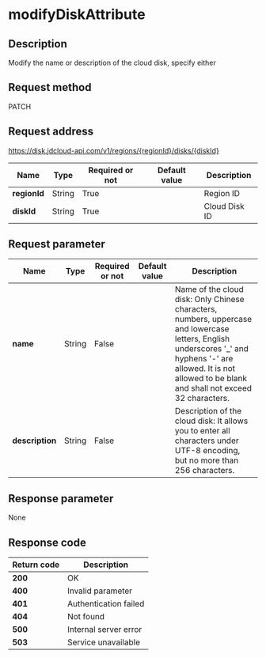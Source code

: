 # modifyDiskAttribute


## Description
Modify the name or description of the cloud disk, specify either

## Request method
PATCH

## Request address
https://disk.jdcloud-api.com/v1/regions/{regionId}/disks/{diskId}

|Name|Type|Required or not|Default value|Description|
|---|---|---|---|---|
|**regionId**|String|True| |Region ID|
|**diskId**|String|True| |Cloud Disk ID|

## Request parameter
|Name|Type|Required or not|Default value|Description|
|---|---|---|---|---|
|**name**|String|False| |Name of the cloud disk: Only Chinese characters, numbers, uppercase and lowercase letters, English underscores '_' and hyphens '-' are allowed. It is not allowed to be blank and shall not exceed 32 characters.|
|**description**|String|False| |Description of the cloud disk: It allows you to enter all characters under UTF-8 encoding, but no more than 256 characters.|


## Response parameter
None


## Response code
|Return code|Description|
|---|---|
|**200**|OK|
|**400**|Invalid parameter|
|**401**|Authentication failed|
|**404**|Not found|
|**500**|Internal server error|
|**503**|Service unavailable|
